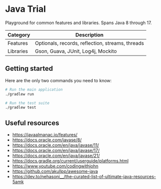 # Java Trial

Playground for common features and libraries. Spans Java 8 through 17.

| Category  | Description                                      |
|-----------|--------------------------------------------------|
| Features  | Optionals, records, reflection, streams, threads |
| Libraries | Gson, Guava, JUnit, Log4j, Mockito               |

## Getting started

Here are the only two commands you need to know:

```bash
# Run the main application
./gradlew run

# Run the test suite
./gradlew test
```

## Useful resources

- <https://javaalmanac.io/features/>
- <https://docs.oracle.com/javase/8/>
- <https://docs.oracle.com/en/java/javase/11/>
- <https://docs.oracle.com/en/java/javase/17/>
- <https://docs.oracle.com/en/java/javase/21/>
- <https://docs.gradle.org/current/userguide/platforms.html>
- <https://www.youtube.com/codingwithjohn>
- <https://github.com/akullpp/awesome-java>
- <https://dev.to/nehasoni__/the-curated-list-of-ultimate-java-resources-5amk>
